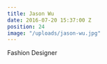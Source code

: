 ```yaml
---
title: Jason Wu
date: 2016-07-20 15:37:00 Z
position: 24
image: "/uploads/jason-wu.jpg"
---
```


Fashion Designer
